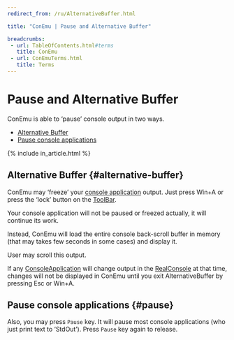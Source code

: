 ```yaml
---
redirect_from: /ru/AlternativeBuffer.html

title: "ConEmu | Pause and Alternative Buffer"

breadcrumbs:
 - url: TableOfContents.html#terms
   title: ConEmu
 - url: ConEmuTerms.html
   title: Terms
---
```


# Pause and Alternative Buffer

ConEmu is able to ‘pause’ console output in two ways.

* [Alternative Buffer](#alternative-buffer)
* [Pause console applications](#pause)

{% include in_article.html %}


## Alternative Buffer  {#alternative-buffer}

ConEmu may ‘freeze’ your [console application](ConsoleApplication.html) output.
Just press Win+A or press the ‘lock’ button on the [ToolBar](ToolBar.html).

Your console application will not be paused or freezed actually,
it will continue its work.

Instead, ConEmu will load the entire console back-scroll buffer in memory
(that may takes few seconds in some cases) and display it.

User may scroll this output.

If any [ConsoleApplication](ConsoleApplication.html) will change output in the
[RealConsole](RealConsole.html) at that time, changes will not be displayed in ConEmu until you exit
AlternativeBuffer by pressing Esc or Win+A.


## Pause console applications  {#pause}

Also, you may press `Pause` key.
It will pause most console applications (who just print text to ‘StdOut’).
Press `Pause` key again to release.
